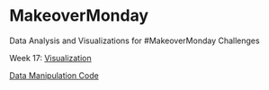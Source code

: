 # MakeoverMonday
Data Analysis and Visualizations for #MakeoverMonday Challenges

Week 17: 
[Visualization](https://public.tableau.com/app/profile/kayla.moore/viz/MakeoverMondayRegionalPriceParityperState/PriceParityoverTime)

[Data Manipulation Code](https://github.com/kaykaym01/MakeoverMonday/blob/main/Week17_RegionalPriceParity/Transform%20Regional%20Price%20Parity%20Data.ipynb)
